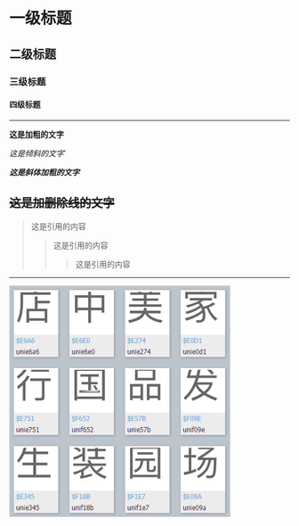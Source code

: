 # 一级标题
## 二级标题
### 三级标题
#### 四级标题
------
**这是加粗的文字**

*这是倾斜的文字*`

***这是斜体加粗的文字***

~~这是加删除线的文字~~
-------------
>这是引用的内容
>>这是引用的内容
>>>这是引用的内容
--------------
![test](https://github.com/Foxgeek36/markdownTest_01/blob/master/img/ocr.PNG "img test")
